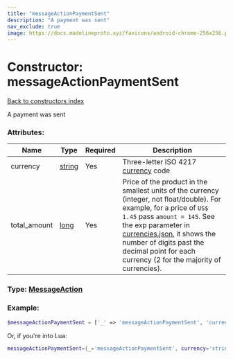 ```yaml
---
title: "messageActionPaymentSent"
description: "A payment was sent"
nav_exclude: true
image: https://docs.madelineproto.xyz/favicons/android-chrome-256x256.png
---
```

# Constructor: messageActionPaymentSent  
[Back to constructors index](index.md)



A payment was sent

### Attributes:

| Name     |    Type       | Required | Description |
|----------|---------------|----------|-------------|
|currency|[string](../types/string.md) | Yes|Three-letter ISO 4217 [currency](https://core.telegram.org/bots/payments#supported-currencies) code|
|total\_amount|[long](../types/long.md) | Yes|Price of the product in the smallest units of the currency (integer, not float/double). For example, for a price of `US$ 1.45` pass `amount = 145`. See the exp parameter in [currencies.json](https://core.telegram.org/bots/payments/currencies.json), it shows the number of digits past the decimal point for each currency (2 for the majority of currencies).|



### Type: [MessageAction](../types/MessageAction.md)


### Example:

```php
$messageActionPaymentSent = ['_' => 'messageActionPaymentSent', 'currency' => 'string', 'total_amount' => long];
```  


Or, if you're into Lua:

```lua
messageActionPaymentSent={_='messageActionPaymentSent', currency='string', total_amount=long}

```


